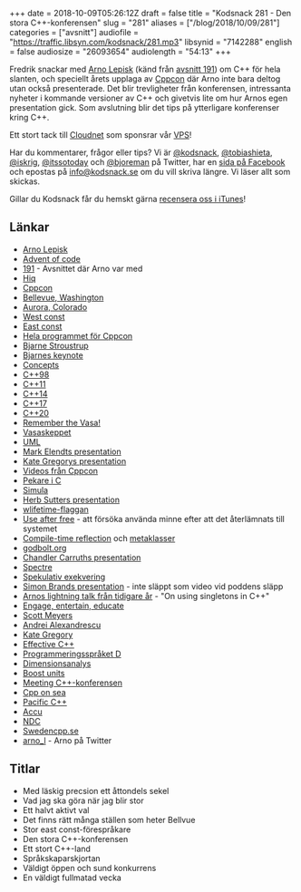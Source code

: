 +++
date = 2018-10-09T05:26:12Z
draft = false
title = "Kodsnack 281 - Den stora C++-konferensen"
slug = "281"
aliases = ["/blog/2018/10/09/281"]
categories = ["avsnitt"]
audiofile = "https://traffic.libsyn.com/kodsnack/281.mp3"
libsynid = "7142288"
english = false
audiosize = "26093654"
audiolength = "54:13"
+++

Fredrik snackar med [Arno Lepisk](https://twitter.com/arno_l) (känd från [avsnitt 191](https://kodsnack.se/191/)) om C++ för hela slanten, och speciellt årets upplaga av [Cppcon](https://cppcon.org/) där Arno inte bara deltog utan också presenterade. Det blir trevligheter från konferensen, intressanta nyheter i kommande versioner av C++ och givetvis lite om hur Arnos egen presentation gick. Som avslutning blir det tips på ytterligare konferenser kring C++.

Ett stort tack till [Cloudnet](http://www.cloudnet.se) som sponsrar vår [VPS](http://en.wikipedia.org/wiki/Virtual_private_server)!

Har du kommentarer, frågor eller tips? Vi är [@kodsnack](https://www.twitter.com/kodsnack), [@tobiashieta](https://www.twitter.com/tobiashieta), [@iskrig](https://www.twitter.com/iskrig), [@itssotoday](https://twitter.com/itssotoday) och [@bjoreman](https://www.twitter.com/bjoreman) på Twitter, har en [sida på Facebook](https://www.facebook.com/kodsnack) och epostas på [info@kodsnack.se](mailto:info@kodsnack.se) om du vill skriva längre. Vi läser allt som skickas.

Gillar du Kodsnack får du hemskt gärna [recensera oss i iTunes](http://itunes.apple.com/se/podcast/kodsnack/id561631498?l=en)!

## Länkar ##
* [Arno Lepisk](https://twitter.com/arno_l)
* [Advent of code](https://adventofcode.com/)
* [191](https://kodsnack.se/191/) - Avsnittet där Arno var med
* [Hiq](https://www.hiq.se/)
* [Cppcon](https://cppcon.org/)
* [Bellevue, Washington](http://www.visitbellevuewashington.com/)
* [Aurora, Colorado](https://en.wikipedia.org/wiki/Aurora,_Colorado)
* [West const](https://quuxplusone.github.io/blog/2018/03/15/east-const-west-const/)
* [East const](http://slashslash.info/2018/02/a-foolish-consistency/)
* [Hela programmet för Cppcon](https://cppcon.org/cppcon-2018-program/)
* [Bjarne Stroustrup](https://en.wikipedia.org/wiki/Bjarne_Stroustrup)
* [Bjarnes keynote](https://www.youtube.com/watch?v=HddFGPTAmtU)
* [Concepts](https://en.cppreference.com/w/cpp/language/constraints)
* [C++98](https://en.wikipedia.org/wiki/C%2B%2B#Standardization)
* [C++11](https://en.wikipedia.org/wiki/C%2B%2B11)
* [C++14](https://en.wikipedia.org/wiki/C%2B%2B14)
* [C++17](https://en.wikipedia.org/wiki/C%2B%2B17)
* [C++20](https://en.wikipedia.org/wiki/C%2B%2B20)
* [Remember the Vasa!](http://www.stroustrup.com/P0977-remember-the-vasa.pdf)
* [Vasaskeppet](https://en.wikipedia.org/wiki/Vasa_%28ship%29)
* [UML](https://en.wikipedia.org/wiki/Unified_Modeling_Language)
* [Mark Elendts presentation](https://www.youtube.com/watch?v=2YXwg0n9e7E)
* [Kate Gregorys presentation](https://www.youtube.com/watch?v=n0Ak6xtVXno)
* [Videos från Cppcon](https://www.youtube.com/user/CppCon/videos)
* [Pekare i C](https://www.tutorialspoint.com/cprogramming/c_pointers.htm)
* [Simula](https://en.wikipedia.org/wiki/Simula)
* [Herb Sutters presentation](https://www.youtube.com/watch?v=80BZxujhY38)
* [wlifetime-flaggan](https://godbolt.org/z/_midIP)
* [Use after free](https://www.webopedia.com/TERM/U/use-after-free.html) - att försöka använda minne efter att det återlämnats till systemet
* [Compile-time reflection](https://www.gnu.org/software/gcc/projects/cxx-reflection/) och [metaklasser](https://godbolt.org/z/n0FMJN)
* [godbolt.org](https://godbolt.org/)
* [Chandler Carruths presentation](https://www.youtube.com/watch?v=_f7O3IfIR2k)
* [Spectre](https://spectreattack.com/)
* [Spekulativ exekvering](https://en.wikipedia.org/wiki/Speculative_execution)
* [Simon Brands presentation](https://cppcon2018.sched.com/event/FnJm/how-to-write-well-behaved-value-wrappers) - inte släppt som video vid poddens släpp
* [Arnos lightning talk från tidigare år](https://www.youtube.com/watch?v=23xDn3ReH7E) - "On using singletons in C++"
* [Engage, entertain, educate](https://cppcon.org/engage-entertain-educate/)
* [Scott Meyers](https://www.aristeia.com/)
* [Andrei Alexandrescu](http://erdani.com/)
* [Kate Gregory](https://twitter.com/gregcons)
* [Effective C++](https://www.amazon.com/Effective-Specific-Improve-Programs-Designs/dp/0321334876)
* [Programmeringsspråket D](https://en.wikipedia.org/wiki/D_%28programming_language%29)
* [Dimensionsanalys](https://sv.wikipedia.org/wiki/Dimensionsanalys)
* [Boost units](https://www.boost.org/doc/libs/1_65_0/doc/html/boost_units.html)
* [Meeting C++-konferensen](https://meetingcpp.com/)
* [Cpp on sea](https://cpponsea.uk/)
* [Pacific C++](https://pacificplusplus.com/)
* [Accu](https://conference.accu.org/)
* [NDC](https://ndcoslo.com/)
* [Swedencpp.se](http://www.swedencpp.se/)
* [arno_l](https://twitter.com/arno_l) - Arno på Twitter

## Titlar ##
* Med läskig precsion ett åttondels sekel
* Vad jag ska göra när jag blir stor
* Ett halvt aktivt val
* Det finns rätt många ställen som heter Bellvue
* Stor east const-förespråkare
* Den stora C++-konferensen
* Ett stort C++-land
* Språkskaparskjortan
* Väldigt öppen och sund konkurrens
* En väldigt fullmatad vecka